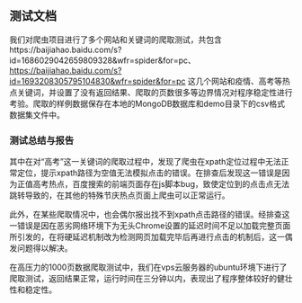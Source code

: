 ## 测试文档

我们对爬虫项目进行了多个网站和关键词的爬取测试，共包含https://baijiahao.baidu.com/s?id=1686029042659809328&wfr=spider&for=pc、https://baijiahao.baidu.com/s?id=1693208305795104830&wfr=spider&for=pc 这几个网站和疫情、高考等热点关键词，并设置了没有返回结果、爬取的页数很多等边界情况对程序稳定性进行考验。爬取的样例数据保存在本地的MongoDB数据库和demo目录下的csv格式数据集文件中。

### 测试总结与报告

其中在对“高考”这一关键词的爬取过程中，发现了爬虫在xpath定位过程中无法正常定位，提示xpath路径为空值无法模拟点击的错误。在排查后发现这一错误是因为正值高考热点，百度搜索的前端页面存在js脚本bug，致使定位到的点击点无法跳转导致的，在其他的特殊节庆热点页面上爬虫可以正常运行。

此外，在某些爬取情况中，也会偶尔报出找不到xpath点击路径的错误。经排查这一错误是因在恶劣网络环境下为无头Chrome设置的延迟时间不足以加载完整页面所引发的，在将硬延迟机制改为检测网页加载完毕后再进行点击的机制后，这一偶发问题得以解决。

在高压力的1000页数据爬取测试中，我们在vps云服务器的ubuntu环境下进行了爬取测试，返回结果正常，运行时间在三分钟以内，表现出了程序整体较好的健壮性和稳定性。

